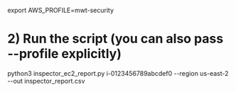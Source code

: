 export AWS_PROFILE=mwt-security

# 2) Run the script (you can also pass --profile explicitly)

python3 inspector_ec2_report.py i-0123456789abcdef0 --region us-east-2 --out inspector_report.csv
